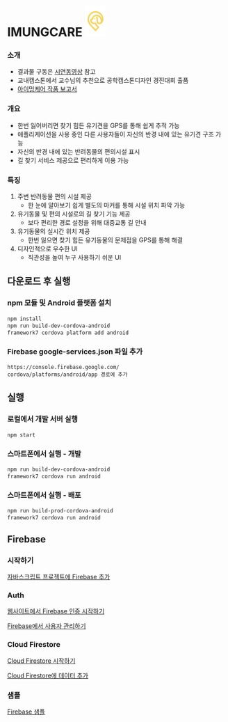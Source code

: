 # IMUNGCARE  <img src="etc/logo.png" height="70"> 

### 소개
- 결과물 구동은 [시연동영상](/etc/아이멍케어_시연동영상.mp4) 참고
- 교내캡스톤에서 교수님의 추천으로 공학캡스톤디자인 경진대회 출품
- [아이멍케어 작품 보고서](/etc/아이멍케어_작품보고서.hwp)
### 개요
- 한번 잃어버리면 찾기 힘든 유기견을 GPS를 통해 쉽게 추적 가능
- 애플리케이션을 사용 중인 다른 사용자들이 자신의 반경 내에 있는 유기견 구조 가능
- 자신의 반경 내에 있는 반려동물의 편의시설 표시
- 길 찾기 서비스 제공으로 편리하게 이용 가능

### 특징
1. 주변 반려동물 편의 시설 제공
    - 한 눈에 알아보기 쉽게 별도의 마커를 통해 시설 위치 파악 가능
2. 유기동물 및 편의 시설로의 길 찾기 기능 제공
    - 보다 편리한 경로 설정을 위해 대중교통 길 안내
3. 유기동물의 실시간 위치 제공
    - 한번 잃으면 찾기 힘든 유기동물의 문제점을 GPS를 통해 해결
4. 디자인적으로 우수한 UI
    - 직관성을 높여 누구 사용하기 쉬운 UI
    
## 다운로드 후 실행

### npm 모듈 및 Android 플랫폼 설치

```
npm install
npm run build-dev-cordova-android
framework7 cordova platform add android
```

### Firebase google-services.json 파일 추가

```
https://console.firebase.google.com/
cordova/platforms/android/app 경로에 추가
```

## 실행 

### 로컬에서 개발 서버 실행

```
npm start
```

### 스마트폰에서 실행 - 개발

```
npm run build-dev-cordova-android
framework7 cordova run android
```

### 스마트폰에서 실행 - 배포

```
npm run build-prod-cordova-android
framework7 cordova run android
```

## Firebase

### 시작하기

[자바스크립트 프로젝트에 Firebase 추가](https://firebase.google.com/docs/web/setup?hl=ko)

### Auth

[웹사이트에서 Firebase 인증 시작하기](https://firebase.google.com/docs/auth/web/start?hl=ko)

[Firebase에서 사용자 관리하기](https://firebase.google.com/docs/auth/web/manage-users)

### Cloud Firestore

[Cloud Firestore 시작하기](https://firebase.google.com/docs/firestore/quickstart?hl=ko)

[Cloud Firestore에 데이터 추가](https://firebase.google.com/docs/firestore/manage-data/add-data?hl=ko)

### 샘플

[Firebase 샘플](https://firebase.google.com/docs/samples/?authuser=0)
